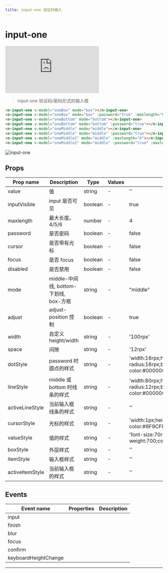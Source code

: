 ```yaml
---
title: input-one 验证码输入
---
```


# input-one

<div class="demo-box">
	<iframe scrolling="auto" frameborder="0" src="https://npro.redou.vip/h5/#/pages/input/input-one" class="demo-box-iframe"></iframe>
</div>

> input-one 验证码/密码形式的输入框

```html
<n-input-one v-model="oneBox" mode="box"></n-input-one>
<n-input-one v-model="oneBox" mode="box" :password="true" :maxlength="6" :cursor="showCursor"></n-input-one>
<n-input-one v-model="oneBottom" mode="bottom"></n-input-one>
<n-input-one v-model="oneBottom" mode="bottom" :password="true"></n-input-one>
<n-input-one v-model="oneMiddle" mode="middle"></n-input-one>
<n-input-one v-model="oneMiddle" mode="middle" :password="true"></n-input-one>
<n-input-one v-model="oneMiddle2" mode="middle" :maxlength="6"></n-input-one>
<n-input-one v-model="oneMiddle2" mode="middle" :password="true" :maxlength="6"></n-input-one>
```

![input-one](/img/coms/input-one.jpg)

## Props

| Prop name       | Description                            | Type    | Values | Default                                                                  |
| --------------- | -------------------------------------- | ------- | ------ | ------------------------------------------------------------------------ |
| value           | 值                                     | string  | -      | ''                                                                       |
| inputVisible    | input 是否可见                         | boolean | -      | true                                                                     |
| maxlength       | 最大长度。4/5/6                        | number  | -      | 4                                                                        |
| password        | 是否密码                               | boolean | -      | false                                                                    |
| cursor          | 是否带有光标                           | boolean | -      | false                                                                    |
| focus           | 是否 focus                             | boolean | -      | false                                                                    |
| disabled        | 是否禁用                               | boolean | -      | false                                                                    |
| mode            | middle-中间线, bottom-下划线, box-方框 | string  | -      | "middle"                                                                 |
| adjust          | adjust-position 控制                   | boolean | -      | true                                                                     |
| width           | 自定义 height/width                    | string  | -      | '100rpx'                                                                 |
| space           | 间隙                                   | string  | -      | '12rpx'                                                                  |
| dotStyle        | password 时圆点的样式                  | string  | -      | 'width:16rpx;height:16rpx;border-radius:16rpx;background-color:#000000;' |
| lineStyle       | middle 或 bottom 时线条的样式          | string  | -      | 'width:80rpx;height:8rpx;border-radius:12rpx;background-color:#000000;'  |
| activeLineStyle | 当前输入框线条的样式                   | string  | -      | ''                                                                       |
| cursorStyle     | 光标的样式                             | string  | -      | 'width:1px;height:42rpx;background-color:#8F9CFF;'                       |
| valueStyle      | 值的样式                               | string  | -      | 'font-size:70rpx;font-weight:700;color:#000000;'                         |
| boxStyle        | 外层样式                               | string  | -      | ''                                                                       |
| itemStyle       | 输入框样式                             | string  | -      | ''                                                                       |
| activeItemStyle | 当前输入框的样式                       | string  | -      | ''                                                                       |

## Events

| Event name           | Properties | Description |
| -------------------- | ---------- | ----------- |
| input                |            |
| finish               |            |
| blur                 |            |
| focus                |            |
| confirm              |            |
| keyboardHeightChange |            |

---
